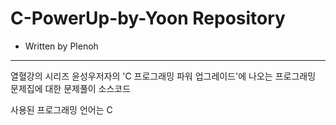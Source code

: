# C-PowerUp-by-Yoon Repository
  + Written by Plenoh
* * * * * * * * * * * * * * * * * * * * * * * * * * * * * * * * * * * * * *

열혈강의 시리즈 윤성우저자의 'C 프로그래밍 파워 업그레이드'에 나오는 
프로그래밍 문제집에 대한 문제풀이 소스코드

사용된 프로그래밍 언어는 C
